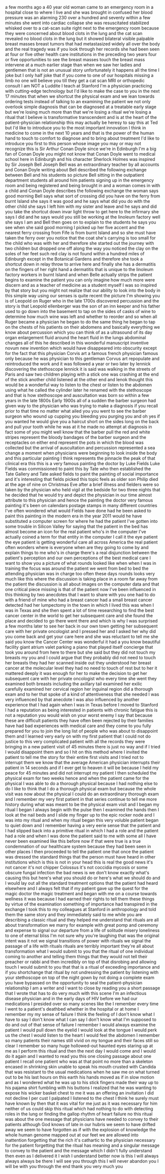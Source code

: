 
a few months ago a 40 year old woman
came to an emergency room in a hospital
close to where I live and she was
brought in confused her blood pressure
was an alarming 230 over a hundred and
seventy within a few minutes she went
into cardiac collapse
she was resuscitated stabilized whisked
over to a cat-scan suite right next to
the emergency room
because they were concerned about blood
clots in the lung and the cat scan
revealed no blood clots in the lung but
it showed bilateral visible palpable
breast masses breast tumors that had
metastasized widely all over the body
and the real tragedy was if you look
through her records she had been seen at
four or five other health care
institutions in the preceding two years
four or five opportunities to see the
breast masses touch the breast mass
intervene at a much earlier stage than
when we saw her ladies and gentlemen
that is not an unusual story
unfortunately it happens all the time I
joke but I only half joke that if you
come to one of our hospitals missing a
limb no one will believe you till they
get a cat scan MRI or orthopedic consult
I am NOT a Luddite I teach at Stanford
I&#39;m a physician practicing with
cutting-edge technology but I&#39;d like to
make the case to you in the next 17
minutes that when we shortcut the
physical exam and we lean towards
ordering tests instead of talking to an
examining the patient we not only
overlook simple diagnosis that can be
diagnosed at a treatable early stage but
we&#39;re losing much more than that we&#39;re
losing a ritual we&#39;re losing a ritual
that I believe is transformative
transcendent and is at the heart of the
patient-physician relationship this may
actually be heresy to say this at Ted
but I&#39;d like to introduce you to the
most important innovation I think in
medicine to come in the next 10 years
and that is the power of the human hand
to touch to comfort to diagnose and to
bring about treatment I&#39;d like to
introduce you first to this person whose
image you may or may not recognize this
is Sir Arthur Conan Doyle since we&#39;re in
Edinburgh I&#39;m a big fan of Conan Doyle
you might not know that Conan Doyle went
to medical school here in Edinburgh and
his character Sherlock Holmes was
inspired by Sir Joseph Bell Joseph Bell
was an extraordinary teacher by all
accounts and Conan Doyle writing about
Bell described the following exchange
between Bell and his students so picture
Bell sitting in the outpatient
department students all around him
patients signing up in the emergency
room and being registered and being
brought in and a woman comes in with a
child and Conan Doyle describes the
following exchange the woman says good
morning Bell says what sort of crossing
did you have on the ferry from burnt
Island she says it was good and he says
what did you do with the other child she
says I left him with my sister and leave
and he says and did you take the
shortcut down invar light throw to get
here to the infirmary she says I did and
he says would you still be working at
the linoleum factory well she says I am
and Bell then goes on to explain to the
students he says you see when she said
good morning I picked up her five accent
and the nearest ferry crossing from Fife
is from burnt Island and so she must
have taken the ferry over you notice
that the coat she&#39;s carrying is too
small for the child who was with her and
therefore she started out the journey
with two children but dropped one off
along the way you noticed the clay on
the soles of her feet such red clay is
not found within a hundred miles of
Edinburgh except in the Botanical
Gardens and therefore she took a
shortcut down in relay throw to arrive
here and finally she has a dermatitis on
the fingers of her right hand a
dermatitis that is unique to the
linoleum factory workers in burnt Island
and when Belle actually strips the
patient begins to examine the patient
you can only imagine how much more
were discern and as a teacher of
medicine as a student myself I was so
inspired by that story but you might not
realize that our ability to look into
the body in this simple way using our
senses is quite recent the picture I&#39;m
showing you is of Leopold on Ruger who
in the late 1700s discovered percussion
and the story is that Leopold
ellenberger was the son of an inn keeper
and his father used to go down into the
basement to tap on the sides of casks of
wine to determine how much wine was left
and whether to reorder and so when all
Ruger became a physician he began to do
the same thing he began to tap on the
chests of his patients on their abdomens
and basically everything we know about
percussion which you can think of as a
ultrasound of its day organ enlargement
fluid around the heart fluid in the
lungs abdominal changes all of this he
described in this wonderful manuscript
inventive novum new invention
which would have disappeared into
obscurity except for the fact that this
physician Corvis art a famous french
physician famous only because he was
physician to this gentleman Corvus art
repopulate and reintroduced the work and
it was followed a year or two later by
lennick discovering the stethoscope
lennick it is said was walking in the
streets of Paris and saw two children
playing with a stick one was crashing at
the end of the stick another child
listened at the other end and lenok
thought this would be a wonderful way to
listen to the chest or listen to the
abdomen using what he called the
cylinder later he renamed with the
stethoscope and that is how stethoscope
and auscultation was born so within a
few years in the late 1800s Early 1900s
all of a sudden the barber surgeon had
given way to the physician who was
trying to make a diagnosis if you recall
prior to that time no matter what ailed
you you went to see the barber surgeon
who wound up cupping you bleeding you
purging you and oh yes if you wanted he
would give you a haircut short on the
sides long on the back and pull your
tooth while he was at it he made no
attempt at diagnosis in fact some of you
might well know
that the barber pull the red and white
stripes represent the bloody bandages of
the barber surgeon and the receptacles
on either end represent the pots in
which the blood was collected but the
arrival of auscultation and percussion
represented a sea change a moment when
physicians were beginning to look inside
the body and this particular painting I
think represents the pinnacle the peak
of that clinical era this this is a very
famous painting the doctor by Luke
Fields Luke Fields was commissioned to
paint this by Tate who then established
the Tate Gallery and Tate asked fields
to paint the painting of social
importance and it&#39;s interesting that
fields picked this topic feels as older
son Philip died at the age of nine on
Christmas Eve after a brief illness and
fielders were so taken by the physician
who held vigil at the bedside for two
three nights that he decided that he
would try and depict the physician in
our time almost attribute to this
physician and hence the painting the
doctor very famous painting it&#39;s been on
calendars postage stamps in many
different countries I&#39;ve often wondered
what would Fields have done had he been
asked to paint this painting in the
modern era in the year 2011
would he have substituted a computer
screen for where he had the patient I&#39;ve
gotten into some trouble in Silicon
Valley for saying that the patient in
the bed has almost become an icon for
the real patient who&#39;s in the computer
I&#39;ve actually coined a term for that
entity in the computer I call it the eye
patient the eye patient is getting
wonderful care all across America the
real patient often wonders where is
everyone when are they going to come by
and explain things to me who&#39;s in charge
there&#39;s a real disjunction between the
patient&#39;s perception and our own
perceptions of the best medical care I
want to show you a picture of what
rounds looked like when when I was in
training the focus was around the
patient we went from bed to bed the
attending physician was in charge too
often these days rounds looks very
much like this where the discussion is
taking place in a room far away from the
patient the discussion is all about
images on the computer data and that one
critical piece missing is that of the
patient now I&#39;ve been influenced in this
thinking by two anecdotes that I want to
share with you one had to do with a
friend of mine who had a breast cancer
had a small breast cancer detected had
her lumpectomy in the town in which I
lived this was when I was in Texas and
she then spent a lot of time researching
to find the best cancer center in the
world to get her subsequent care and she
found the place and decided to go there
went there and which is why I was
surprised a few months later to see her
back in our own town getting her
subsequent care with her private
oncologist and I pressed her and I asked
her why did you come back and get your
care here and she was reluctant to tell
me she said you know the Cancer Center
was wonderful it had a you know
beautiful facility giant atrium valet
parking a piano that played itself
concierge that took you around from here
to there but she said but they did not
touch my breasts my you and I could
argue that they probably did not need to
touch her breasts they had her scanned
inside out they understood her breast
cancer at the molecular level they had
no need to touch of rest but to her it
mattered deeply it was enough for her to
make the decision to get her subsequent
care with her private oncologist who
every time she went they examined both
breasts including the axillary tail
examined her exilic carefully examined
her cervical region her inguinal region
did a thorough exam and to her that
spoke of a kind of attentiveness that
she needed I was very influenced by that
anecdote I was also influenced by
another experience that I had again when
I was in Texas before I moved to
Stanford I had a reputation as being
interested in patients with chronic
fatigue this is not a reputation you
would wish on your worst enemy
I say that because these are difficult
patients they have often been rejected
by their families have had bad
experiences with medical care and they
come to you fully prepared for you to
join the long list of people who was
about to disappoint them and I learned
very early on with my first patient that
I could not do justice to this very
complicated patient with all the records
they were bringing in a new patient
visit of 45 minutes there is just no way
and if I tried I would disappoint them
and so I hit on this method where I
invited the patient to tell me the story
for their entire first visits and I
tried not to interrupt them we know that
the average American physician
interrupts their patient in 14 seconds
and if I ever get to heaven it will be
because I held my peace for 45 minutes
and did not interrupt my patient I then
scheduled the physical exam for two
weeks hence and when the patient came
for the physical I was able to do a
thorough physical because I had nothing
else to do I like to think that I do a
thorough physical exam but because the
whole visit was now about the physical I
could do an extraordinary thorough exam
and I remember my very first patient in
that series continue to tell me more
history during what was meant to be the
physical exam visit and I began my
ritual I began I always begin with the
pulse then I examined the hands then I
look at the nail beds and I slide my
finger up to the epic rocker node and I
was into my ritual and when my ritual
began this very voluble patient began to
quiet down and I remember having a very
eerie sense that the patient and I had
slipped back into a primitive ritual in
which I had a role and the patient had a
role and when I was done the patient
said to me with some all I have never
been examined like this before now if
that were true is a true condemnation of
our healthcare system because they had
been seen in other places I then
proceeded to tell the patient one that
once the patient was dressed the
standard things that the person must
have heard in other institutions which
is this is not in your head
this is real the good news it&#39;s not
cancer it&#39;s not chipper Colossus it&#39;s
not coccidia mycosis or some obscure
fungal infection the bad news is we
don&#39;t know exactly what&#39;s causing this
but here&#39;s what you should do or here&#39;s
what we should do and I would lay out
all the standard treatment options that
the patient had heard elsewhere
and I always felt that if my patient
gave up the quest for the magic doctor
the magic treatment and began with me on
a course towards wellness it was because
I had earned their rights to tell them
these things by virtue of the
examination something of importance had
transpired in the exchange I took this
to my colleagues at Stanford in
anthropology and told them the same
story and they immediately said to me
while you are describing a classic
ritual and they helped me understand
that rituals are all about
transformation we marry for example with
great pomp and ceremony and expense to
signal our departure from a life of
solitude misery loneliness to one of
eternal bliss I&#39;m not sure why you&#39;re
laughing that was the original intent
was it not we signal transitions of
power with rituals we signal the passage
of a life with rituals rituals are
terribly important they&#39;re all about
transformation what I would submit to
you that the ritual of one individual
coming to another and telling them
things that they would not tell their
preacher or rabbi and then incredibly on
top of that disrobing and allowing touch
I would submit to you that that is a
ritual of exceeding importance and if
you shortchange that ritual by not
undressing the patient by listening with
your stethoscope on top of the night
gown by not doing a complete exam you
have bypassed on the opportunity to seal
the patient-physician relationship I am
a writer and I want to close by reading
you a short passage that I wrote that
has to do very much with this scene I&#39;m
an infectious disease physician and in
the early days of HIV before we had our
medications I presided over so many
scenes like the
I remember every time I went to a
patient&#39;s deathbed whether in the
hospital or at home I remember my my
sense of failure I think the feeling of
I don&#39;t know what I have to say I don&#39;t
know what I can say I don&#39;t know what
I&#39;m supposed to do and out of that sense
of failure I remember I would always
examine the patient I would pull down
the eyelid I would look at the tongue I
would perk us the chest I would listen
to the heart I would feel the abdomen I
remember so many patients their names
still vivid on my tongue and their faces
still so clear I remember so many huge
hollowed-out haunted eyes staring up at
me as I perform this ritual and then the
next day I would come and I would do it
again and I wanted to read you this one
closing passage about one patient I
recall one patient who was at that point
no more than a skeleton encased in
shrinking skin unable to speak his mouth
crusted with Candida that was resistant
to the usual medications when he saw me
on what turned out to be his last hours
on this earth his hands moved as if in
slow motion and as I wondered what he
was up to his stick fingers made their
way up to his pajama shirt fumbling with
his buttons I realized that he was
wanting to expose his wicker basket
chest to me it was an offering an
invitation I did not decline I per cust
I palpated I listened to the chest I
think he surely must have known by then
that it was vital for me just as it was
necessary for him neither of us could
skip this ritual which had nothing to do
with detecting roles in the lung or
finding the gallop rhythm of heart
failure no this ritual was about the one
message that physicians have needed to
convey to their patients although God
knows of late in our hubris we seem to
have drifted away we seem to have
forgotten as if with the explosion of
knowledge the whole human genome mapped
out at our feet we are allowed into
inattention forgetting that the rich
it&#39;s cathartic to the physician
necessary for the patient forgetting
that the ritual has meaning and a
singular message to convey to the
patient and the message which I didn&#39;t
fully understand then even as I
delivered it I wish I understand better
now is this I will always always always
be there I will see you through this I
will never abandon you I will be with
you through the end thank you very much
you
